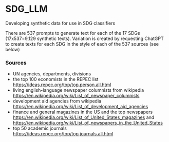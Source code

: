 # SDG_LLM
Developing synthetic data for use in SDG classifiers

There are 537 prompts to generate text for each of the 17 SDGs (17x537=9,129 synthetic texts). Variation is created by requesting ChatGPT to create texts for each SDG in the style of each of the 537 sources (see below)
###	Sources	
* UN agencies, departments, divisions
* the top 100 economists in the REPEC list	https://ideas.repec.org/top/top.person.all.html	
* living english-language newspaper columnists from wikipedia	https://en.wikipedia.org/wiki/List_of_newspaper_columnists	
* development aid agencies from wikipedia	https://en.wikipedia.org/wiki/List_of_development_aid_agencies	
* finance and general magazines in the US and the top newspapers	https://en.wikipedia.org/wiki/List_of_United_States_magazines and https://en.wikipedia.org/wiki/List_of_newspapers_in_the_United_States
* top 50 academic journals 	https://ideas.repec.org/top/top.journals.all.html	
